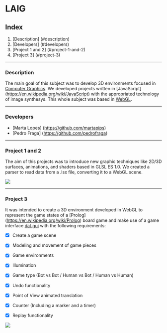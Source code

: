 # LAIG

## Index

1. [Description] (#description)
2. [Developers] (#developers)
3. [Project 1 and 2] (#project-1-and-2)
4. [Project 3] (#project-3)


***

### Description

The main goal of this subject was to develop 3D environments focused in [Computer Graphics](https://en.wikipedia.org/wiki/Computer_graphics).
We developed projects written in [JavaScript] (https://en.wikipedia.org/wiki/JavaScript) with the appropriated technology of image synthesys. This whole subject was based in [WebGL](https://en.wikipedia.org/wiki/WebGL).

***

### Developers

* [Marta Lopes] (https://github.com/martapips)
* [Pedro Fraga] (https://github.com/pedrofraga) 

***

### Project 1 and 2

The aim of this projects was to introduce new graphic techniques like 2D/3D surfaces, animations, and shaders based in GLSL ES 1.0. We created a parser to read data from a .lsx file, converting it to a WebGL scene.

![](https://raw.githubusercontent.com/martapips/LAIG/master/project%201%262/img/proj1%262.gif?token=AHlCcVCJM3Sg5HAqLY-AonegZUwN9kk2ks5Wk9KlwA%3D%3D)

***

### Project 3

It was intended to create a 3D environment developed in WebGL to represent the game states of a [Prolog] (https://en.wikipedia.org/wiki/Prolog) board game and make use of a game interface [dat.gui](https://code.google.com/p/dat-gui/) with the following requirements:

- [x] Create a game scene
- [x] Modeling and movement of game pieces
- [x] Game environments
- [X] Illumination
- [x] Game type (Bot vs Bot / Human vs Bot / Human vs Human) 
- [x] Undo functionality
- [x] Point of View animated translation
- [X] Counter (Including a marker and a timer)
- [X] Replay functionality


![](https://raw.githubusercontent.com/martapips/LAIG/master/project%203/img/proj3.gif?token=AHlCcSjCYN_mAi1tUI9zlKWcnxICdcTkks5Wk9WpwA%3D%3D)
